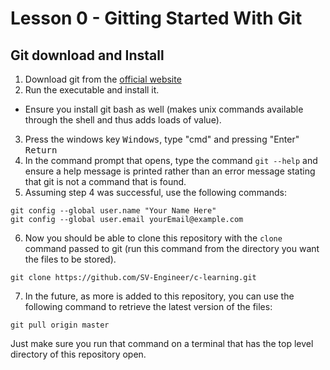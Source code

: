 # Lesson 0 - Gitting Started With Git

## Git download and Install
1. Download git from the [official website](https://git-scm.com/downloads)
2. Run the executable and install it.
  * Ensure you install git bash as well (makes unix commands available through the shell and thus adds loads of value).
3. Press the windows key <kbd>Windows</kbd>, type "cmd" and pressing "Enter" <kbd>Return</kbd>
4. In the command prompt that opens, type the command ```git --help``` and ensure a help message is printed rather than an error message stating that git is not a command that is found.
5. Assuming step 4 was successful, use the following commands:
  ```
  git config --global user.name "Your Name Here"
  git config --global user.email yourEmail@example.com
  ```
6. Now you should be able to clone this repository with the `clone` command passed to git (run this command from the directory you want the files to be stored).
  ```
  git clone https://github.com/SV-Engineer/c-learning.git
  ```
7. In the future, as more is added to this repository, you can use the following command to retrieve the latest version of the files:
  ```
  git pull origin master
  ```
Just make sure you run that command on a terminal that has the top level directory of this repository open.
